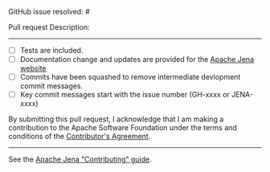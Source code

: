 GitHub issue resolved: #

Pull request Description:



----

 - [ ] Tests are included.
 - [ ] Documentation change and updates are provided for the [Apache Jena website](https://github.com/apache/jena-site/)
 - [ ] Commits have been squashed to remove intermediate devlopment commit messages.
 - [ ] Key commit messages start with the issue number (GH-xxxx or JENA-xxxx)

By submitting this pull request, I acknowledge that I am making a contribution to the Apache Software Foundation under the terms and conditions of the [Contributor's Agreement](https://www.apache.org/licenses/contributor-agreements.html).

----

See the [Apache Jena "Contributing" guide](https://github.com/apache/jena/blob/main/CONTRIBUTING.md).
